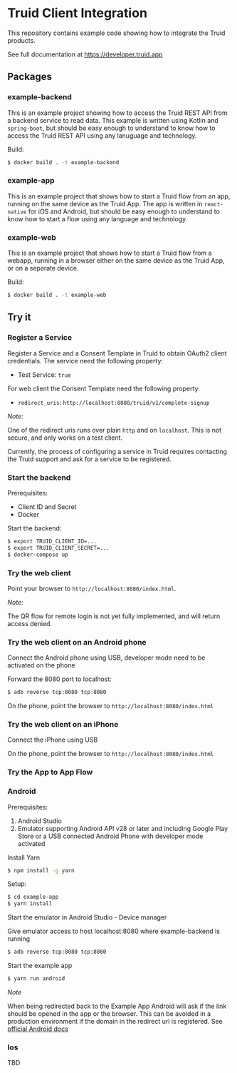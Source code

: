 # Truid Client Integration

This repository contains example code showing how to integrate the Truid products.

See full documentation at https://developer.truid.app

## Packages

### example-backend

This is an example project showing how to access the Truid REST API from a backend service to read data. This example is written using Kotlin and `spring-boot`, but should be easy enough to understand to know how to access the Truid REST API using any lanuguage and technology.

Build:

```bash
$ docker build . -t example-backend
```

### example-app

This is an example project that shows how to start a Truid flow from an app, running on the same device as the Truid App. The app is written in `react-native` for iOS and Android, but should be easy enough to understand to know how to start a flow using any language and technology.

### example-web

This is an example project that shows how to start a Truid flow from a webapp, running in a browser either on the same device as the Truid App, or on a separate device.

Build:

```bash
$ docker build . -t example-web
```

## Try it
### Register a Service

Register a Service and a Consent Template in Truid to obtain OAuth2 client credentials. The service need the following property:
- Test Service: `true`

For web client the Consent Template need the following property:
- `redirect_uris`: `http://localhost:8080/truid/v1/complete-signup`

_Note:_

One of the redirect uris runs over plain `http` and on `localhost`. This is not secure, and only works on a test client.

Currently, the process of configuring a service in Truid requires contacting the Truid support and ask for a service to be registered.

### Start the backend

Prerequisites:
- Client ID and Secret
- Docker

Start the backend:

```bash
$ export TRUID_CLIENT_ID=...
$ export TRUID_CLIENT_SECRET=...
$ docker-compose up
```

### Try the web client

Point your browser to `http://localhost:8080/index.html`.

_Note:_

The QR flow for remote login is not yet fully implemented, and will return access denied.

### Try the web client on an Android phone

Connect the Android phone using USB, developer mode need to be activated on the phone

Forward the 8080 port to localhost:

```bash
$ adb reverse tcp:8080 tcp:8080
```

On the phone, point the browser to `http://localhost:8080/index.html`

### Try the web client on an iPhone

Connect the iPhone using USB

On the phone, point the browser to `http://localhost:8080/index.html`

### Try the App to App Flow

### Android

Prerequisites:
1. Android Studio 
2. Emulator supporting Android API v28 or later and including Google Play Store or a USB connected Android Phone with developer mode activated

Install Yarn  
```bash
$ npm install -g yarn
```

Setup:

```bash
$ cd example-app
$ yarn install
```

Start the emulator in Android Studio - Device manager

Give emulator access to host localhost:8080 where example-backend is running

```bash
$ adb reverse tcp:8080 tcp:8080
```

Start the example app

```bash
$ yarn run android
```

_Note_

When being redirected back to the Example App Android will ask if the link should be opened in the app or the browser. This can be avoided in a production environment if the domain in the redirect url is registered.
See [official Android docs](https://developer.android.com/training/app-links/verify-android-applinks)

### Ios
TBD
